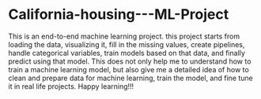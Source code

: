 # California-housing---ML-Project
This is an end-to-end machine learning project. this project starts from loading the data, visualizing it, fill in the missing values, create pipelines, handle categorical variables, train models based on that data, and finally predict using that model.  This does not only help me to understand how to train a machine learning model, but also give me a detailed idea of how to clean and prepare data for machine learning, train the model, and fine tune it in real life projects.  Happy learning!!!
